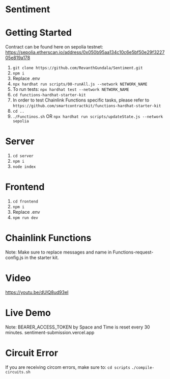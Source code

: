 # Sentiment

# Getting Started
Contract can be found here on sepolia testnet: 
https://sepolia.etherscan.io/address/0x050b95aa134c10c6e5bf50e29f322705e819a178  

1. ```git clone https://github.com/RevanthGundala/Sentiment.git```
2. ```npm i```
3. Replace .env
4. ```npx hardhat run scripts/00-runAll.js --network NETWORK_NAME```
5. To run tests: ```npx hardhat test --network NETWORK_NAME```
6. ```cd functions-hardhat-starter-kit```
7. In order to test Chainlink Functions specific tasks, please refer to ```https://github.com/smartcontractkit/functions-hardhat-starter-kit```
8. ```cd ..```
9. ```./Functinos.sh``` OR ```npx hardhat run scripts/updateState.js --network sepolia```

# Server
1. ```cd server```
2. ```npm i```
3. ```node index```

# Frontend
1. ```cd frontend```
2. ``` npm i ```
3. Replace .env
4. ```npm run dev```

# Chainlink Functions
Note: Make sure to replace messages and name in Functions-request-config.js in the starter kit.

# Video 
https://youtu.be/dUlQ8ud93eI

# Live Demo
Note: BEARER_ACCESS_TOKEN by Space and Time is reset every 30 minutes.
sentiment-submission.vercel.app

# Circuit Error
If you are receiving circom errors, make sure to:
```cd scripts```
```./compile-circuits.sh```

